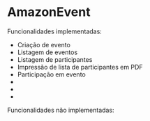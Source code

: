# AmazonEvent
Funcionalidades implementadas:
 - Criação de evento
 - Listagem de eventos
 - Listagem de participantes
 - Impressão de lista de participantes em PDF
 - Participação em evento
 - 
 - 
 - 

Funcionalidades não implementadas:
